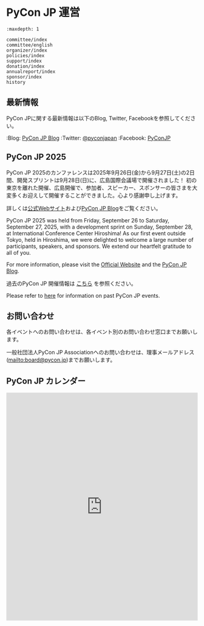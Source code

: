 # PyCon JP 運営

```{toctree}
:maxdepth: 1

committee/index
committee/english
organizer/index
policies/index
support/index
donation/index
annualreport/index
sponsor/index
history
```

## 最新情報

PyCon JPに関する最新情報は以下のBlog, Twitter, Facebookを参照してください。

:Blog: [PyCon JP Blog](http://pyconjp.blogspot.jp/)
:Twitter: [@pyconjapan](https://twitter.com/pyconjapan)
:Facebook: [PyConJP](http://www.facebook.com/PyConJP)

## PyCon JP 2025

PyCon JP 2025のカンファレンスは2025年9月26日(金)から9月27日(土)の2日間、開発スプリントは9月28日(日)に、広島国際会議場で開催されました！ 初の東京を離れた開催、広島開催で、参加者、スピーカー、スポンサーの皆さまを大変多くお迎えして開催することができました。心より感謝申し上げます。

詳しくは[公式Webサイト](https://2025.pycon.jp/)および[PyCon JP Blog](https://pyconjp.blogspot.com/search/label/pyconjp2025)をご覧ください。

PyCon JP 2025 was held from Friday, September 26 to Saturday, September 27, 2025, with a development sprint on Sunday, September 28, at International Conference Center Hiroshima! As our first event outside Tokyo, held in Hiroshima, we were delighted to welcome a large number of participants, speakers, and sponsors. We extend our heartfelt gratitude to all of you.

For more information, please visit the [Official Website](https://2025.pycon.jp/) and the [PyCon JP Blog](https://pyconjp.blogspot.com/search/label/pyconjp2025).

過去のPyCon JP 開催情報は [こちら](https://www.pycon.jp/organizer/index.html) を参照ください。

Please refer to [here](https://www.pycon.jp/organizer/index.html) for information on past PyCon JP events.

## お問い合わせ

各イベントへのお問い合わせは、各イベント別のお問い合わせ窓口までお願いします。

一般社団法人PyCon JP Associationへのお問い合わせは、理事メールアドレス(<mailto:board@pycon.jp>)までお願いします。


## PyCon JP カレンダー

<iframe src="https://calendar.google.com/calendar/embed?src=bsn2855fnbngs1itml66l28ml8%40group.calendar.google.com&ctz=Asia%2FTokyo" style="border: 0" width="100%" height="600" frameborder="0" scrolling="no"></iframe>
